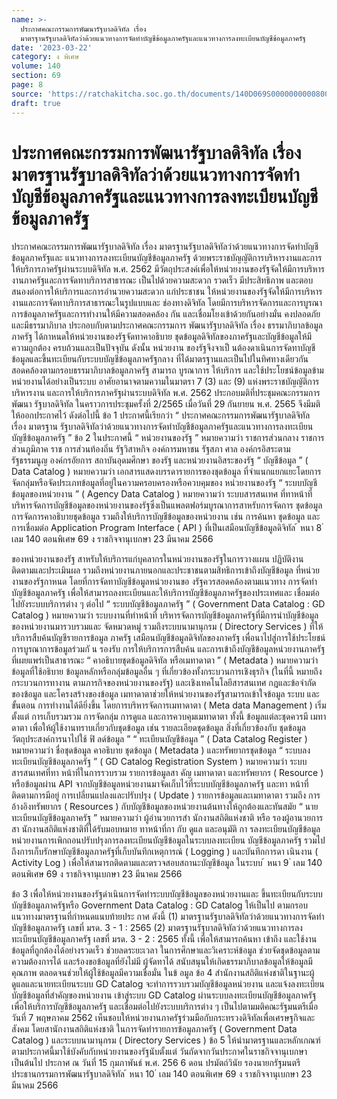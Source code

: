 ```yaml
---
name: >-
  ประกาศคณะกรรมการพัฒนารัฐบาลดิจิทัล เรื่อง
  มาตรฐานรัฐบาลดิจิทัลว่าด้วยแนวทางการจัดทำบัญชีข้อมูลภาครัฐและแนวทางการลงทะเบียนบัญชีข้อมูลภาครัฐ
date: '2023-03-22'
category: ง พิเศษ
volume: 140
section: 69
page: 8
source: 'https://ratchakitcha.soc.go.th/documents/140D069S0000000000800.pdf'
draft: true
---
```


# ประกาศคณะกรรมการพัฒนารัฐบาลดิจิทัล เรื่อง มาตรฐานรัฐบาลดิจิทัลว่าด้วยแนวทางการจัดทำบัญชีข้อมูลภาครัฐและแนวทางการลงทะเบียนบัญชีข้อมูลภาครัฐ

ประกาศคณะกรรมการพัฒนารัฐบาลดิจิทัล เรื่อง มาตรฐานรัฐบาลดิจิทัลว่าด้วยแนวทางการจัดทำบัญชีข้อมูลภาครัฐและ แนวทางการลงทะเบียนบัญชีข้อมูลภาครัฐ ด้วยพระราชบัญญัติการบริหารงานและการให้บริการภาครัฐผ่านระบบดิจิทัล พ.ศ. 2562 มีวัตถุประสงค์เพื่อให้หน่วยงานของรัฐจัดให้มีการบริหารงานภาครัฐและการจัดทาบริการสาธารณะ เป็นไปด้วยความสะดวก รวดเร็ว มีประสิทธิภาพ และตอบสนองต่อการให้บริการและการอำนวยความสะดวก แก่ประชาชน ให้หน่วยงานของรัฐจัดให้มีการบริหารงานและการจัดทาบริการสาธารณะในรูปแบบและ ช่องทางดิจิทัล โดยมีการบริหารจัดการและการบูรณาการข้อมูลภาครัฐและการทำงานให้มีความสอดคล้อง กัน และเชื่อมโยงเข้าด้วยกันอย่างมั่น คงปลอดภัยและมีธรรมาภิบาล ประกอบกับตามประกาศคณะกรรมการ พัฒนารัฐบาลดิจิทัล เรื่อง ธรรมาภิบาลข้อมูลภาครัฐ ได้กาหนดให้หน่วยงานของรัฐจัดทาคาอธิบาย ชุดข้อมูลดิจิทัลของภาครัฐและบัญชีข้อมูลให้มีความถูกต้อง ครบถ้วนและเป็นปัจจุบัน ดังนั้น หน่วยงาน ของรัฐจึงจาเป็ นต้องดาเนินการจัดทาบัญชีข้อมูลและขึ้นทะเบียนกับระบบบัญชีข้อมูลภาครัฐกลาง ที่ได้มาตรฐานและเป็นไปในทิศทางเดียวกัน สอดคล้องตามกรอบธรรมาภิบาลข้อมูลภาครัฐ สามารถ บูรณาการ ให้บริการ และใช้ประโยชน์ข้อมูลข้ามหน่วยงานได้อย่างเป็นระบบ อาศัยอานาจตามความในมาตรา 7 (3) และ (9) แห่งพระราชบัญญัติการบริหารงาน และการให้บริการภาครัฐผ่านระบบดิจิทัล พ.ศ. 2562 ประกอบมติที่ประชุมคณะกรรมการพัฒนา รัฐบาลดิจิทัล ในคราวการประชุมครั้งที่ 2/2565 เมื่อวันที่ 29 กันยายน พ.ศ. 2565 จึงมีมติ ให้ออกประกาศไว้ ดังต่อไปนี้ ข้อ 1 ประกาศนี้เรียกว่า “ ประกาศคณะกรรมการพัฒนารัฐบาลดิจิทัล เรื่อง มาตรฐาน รัฐบาลดิจิทัลว่าด้วยแนวทางการจัดทำบัญชีข้อมูลภาครัฐและแนวทางการลงทะเบียนบัญชีข้อมูลภาครัฐ ” ข้อ 2 ในประกาศนี้ “ หน่วยงานของรัฐ ” หมายความว่า ราชการส่วนกลาง ราชการส่วนภูมิภาค ราช การส่วนท้องถิ่น รัฐวิสาหกิจ องค์การมหาชน รัฐสภา ศาล องค์กรอิสระตามรัฐธรรมนูญ องค์กรอัยการ สถาบันอุดมศึกษา ของรัฐ และหน่วยงานอิสระของรัฐ “ บัญชีข้อมูล ” ( Data Catalog ) หมายความว่า เอกสารแสดงบรรดารายการของชุดข้อมูล ที่จำแนกแยกแยะโดยการจัดกลุ่มหรือจัดประเภทข้อมูลที่อยู่ในความครอบครองหรือควบคุมของ หน่วยงานของรัฐ “ ระบบบัญชีข้อมูลของหน่วยงาน ” ( Agency Data Catalog ) หมายความว่า ระบบสารสนเทศ ที่ทาหน้าที่บริหารจัดการบัญชีข้อมูลของหน่วยงานของรัฐซึ่งเป็นแพลตฟอร์มบูรณาการสาหรับการจัดการ ชุดข้อมูล การจัดการคาอธิบายชุดข้อมูล รวมถึงให้บริการบัญชีข้อมูลของหน่วยงาน เช่น การค้นหา ชุดข้อมูล และการเชื่อมต่อ Application Program Interface ( API ) ที่เป็นเสมือนบัญชีข้อมูลดิจิทัล ้ หนา 8 ่ เลม 140 ตอนพิเศษ 69 ง ราชกิจจานุเบกษา 23 มีนาคม 2566

ของหน่วยงานของรัฐ สาหรับให้บริการแก่บุคลากรในหน่วยงานของรัฐในการวางแผน ปฏิบัติงาน ติดตามและประเมินผล รวมถึงหน่วยงานภายนอกและประชาชนตามสิทธิการเข้าถึงบัญชีข้อมูล ที่หน่วยงานของรัฐกาหนด โดยที่การจัดทาบัญชีข้อมูลหน่วยงานขอ งรัฐควรสอดคล้องตามแนวทาง การจัดทำบัญชีข้อมูลภาครัฐ เพื่อให้สามารถลงทะเบียนและให้บริการบัญชีข้อมูลภาครัฐของประเทศและ เชื่อมต่อไปยังระบบบริการต่าง ๆ ต่อไป “ ระบบบัญชีข้อมูลภาครัฐ ” ( Government Data Catalog : GD Catalog ) หมายความว่า ระบบงานที่ทำหน้าที่ บริหารจัดการบัญชีข้อมูลภาครัฐที่มีการนำบัญชีข้อมูลของหน่วยงานมารวบรวมและ จัดหมวดหมู่ รวมถึงระบบนามานุกรม ( Directory Services ) ที่ให้บริการสืบค้นบัญชีรายการข้อมูล ภาครัฐ เสมือนบัญชีข้อมูลดิจิทัลของภาครัฐ เพื่อนาไปสู่การใช้ประโยชน์การบูรณาการข้อมูลร่วมกั น รองรับ การให้บริการการสืบค้น และการเข้าถึงบัญชีข้อมูลหน่วยงานภาครัฐที่เผยแพร่เป็นสาธารณะ “ คาอธิบายชุดข้อมูลดิจิทัล หรือเมทาดาตา ” ( Metadata ) หมายความว่า ข้อมูลที่ใช้อธิบาย ข้อมูลหลักหรือกลุ่มข้อมูลอื่น ๆ ที่เกี่ยวข้องทั้งกระบวนการเชิงธุรกิจ (ในที่นี้ หมายถึงกระบวนการทางาน ตามภารกิจของหน่วยงานของรัฐ) และเชิงเทคโนโลยีสารสนเทศ กฎและข้อจำกัดของข้อมูล และโครงสร้างของข้อมูล เมทาดาตาช่วยให้หน่วยงานของรัฐสามารถเข้าใจข้อมูล ระบบ และขั้นตอน การทำงานได้ดียิ่งขึ้น โดยการบริหารจัดการเมทาดาตา ( Meta data Management ) เริ่มตั้งแต่ การเก็บรวมรวม การจัดกลุ่ม การดูแล และการควบคุมเมทาดาตา ทั้งนี้ ข้อมูลแต่ละชุดควรมี เมทาดาตา เพื่อให้ผู้ใช้งานทราบเกี่ยวกับชุดข้อมูล เช่น รายละเอียดชุดข้อมูล สิ่งที่เกี่ยวข้องกับ ชุดข้อมูล วัตถุประสงค์การนาไปใช้ ฟิ ลด์ข้อมูล ” “ ทะเบียนบัญชีข้อมูล ” ( Data Catalog Register ) หมายความว่า ชื่อชุดข้อมูล คาอธิบาย ชุดข้อมูล ( Metadata ) และทรัพยากรชุดข้อมูล “ ระบบลงทะเบียนบัญชีข้อมูลภาครัฐ ” ( GD Catalog Registration System ) หมายความว่า ระบบสารสนเทศที่ทา หน้าที่ในการรวบรวม รายการข้อมูลสา คัญ เมทาดาตา และทรัพยากร ( Resource ) หรือข้อมูลผ่าน API จากบัญชีข้อมูลหน่วยงานมาจัดเก็บไว้ที่ระบบบัญชีข้อมูลภาครัฐ และทา หน้าที่ ติดตามการมีอยู่ การเปลี่ยนแปลงและปรับปรุง ( Update ) รายการข้อมูลและเมทาดาตา รวมถึง การอ้างอิงทรัพยากร ( Resources ) กับบัญชีข้อมูลของหน่วยงานต้นทางให้ถูกต้องและทันสมัย “ นายทะเบียนบัญชีข้อมูลภาครัฐ ” หมายความว่า ผู้อำนวยการสำ นักงานสถิติแห่งชาติ หรือ รองผู้อานวยการสา นักงานสถิติแห่งชาติที่ได้รับมอบหมาย ทาหน้าที่กา กับ ดูแล และอนุมัติ กา รลงทะเบียนบัญชีข้อมูลหน่วยงานการเพิกถอนปรับปรุงการลงทะเบียนบัญชีข้อมูลในระบบลงทะเบียน บัญชีข้อมูลภาครัฐ รวมไปถึงการเก็บรักษาบัญชีข้อมูลภาครัฐที่เก็บบันทึกเหตุการณ์ ( Logging ) และบันทึกการดา เนินงาน ( Activity Log ) เพื่อให้สามารถติดตามและตรวจสอบสถานะบัญชีข้อมูล ในระบบ ้ หนา 9 ่ เลม 140 ตอนพิเศษ 69 ง ราชกิจจานุเบกษา 23 มีนาคม 2566

ข้อ 3 เพื่อให้หน่วยงานของรัฐดำเนินการจัดทำระบบบัญชีข้อมูลของหน่วยงานและ ขึ้นทะเบียนกับระบบบัญชีข้อมูลภาครัฐหรือ Government Data Catalog : GD Catalog ให้เป็นไป ตามกรอบแนวทางมาตรฐานที่กำหนดแนบท้ายประ กาศ ดังนี้ (1) มาตรฐานรัฐบาลดิจิทัลว่าด้วยแนวทางการจัดทำบัญชีข้อมูลภาครัฐ เลขที่ มรด. 3 - 1 : 2565 (2) มาตรฐานรัฐบาลดิจิทัลว่าด้วยแนวทางการลงทะเบียนบัญชีข้อมูลภาครัฐ เลขที่ มรด. 3 - 2 : 2565 ทั้งนี้ เพื่อให้สามารถค้นหา เข้าถึง และใช้งานข้อมูลที่ถูกต้องได้อย่างรวดเร็ว ช่วยลดระยะเวลา ในการศึกษาและวิเคราะห์ข้อมูล ช่วยจัดชุดข้อมูลตามความต้องการได้ และร้องขอข้อมูลที่ยังไม่มี ผู้จัดทาได้ สนับสนุนให้เกิดธรรมาภิบาลข้อมูลให้ข้อมูลมีคุณภาพ ตลอดจนช่วยให้ผู้ใช้ข้อมูลมีความเชื่อมั่น ในข้ อมูล ข้อ 4 สำนักงานสถิติแห่งชาติในฐานะผู้ดูแลและนายทะเบียนระบบ GD Catalog จะทำการรวบรวมบัญชีข้อมูลหน่วยงาน และแจ้งลงทะเบียนบัญชีข้อมูลที่สำคัญของหน่วยงาน เข้าสู่ระบบ GD Catalog ผ่านระบบลงทะเบียนบัญชีข้อมูลภาครัฐ เพื่อให้บริการบัญชีข้อมูลภาครัฐ และเชื่อมต่อไปยังระบบบริการต่าง ๆ เป็นไปตามมติคณะรัฐมนตรีเมื่อวันที่ 7 พฤษภาคม 2562 เห็นชอบให้หน่วยงานภาครัฐร่วมมือกับกระทรวงดิจิทัลเพื่อเศรษฐกิจและสังคม โดยสานักงานสถิติแห่งชาติ ในการจัดทำรายการข้อมูลภาครัฐ ( Government Data Catalog ) และระบบนามานุกรม ( Directory Services ) ข้อ 5 ให้นำมาตรฐานและหลักเกณฑ์ตามประกาศนี้มาใช้บังคับกับหน่วยงานของรัฐนับตั้งแต่ วันถัดจากวันประกาศในราชกิจจานุเบกษาเป็นต้นไป ประกาศ ณ วันที่ 15 กุมภาพันธ์ พ.ศ. 256 6 ดอน ปรมัตถ์วินัย รองนายกรัฐมนตรี ประธานกรรมการพัฒนารัฐบาลดิจิทัล ้ หนา 10 ่ เลม 140 ตอนพิเศษ 69 ง ราชกิจจานุเบกษา 23 มีนาคม 2566



